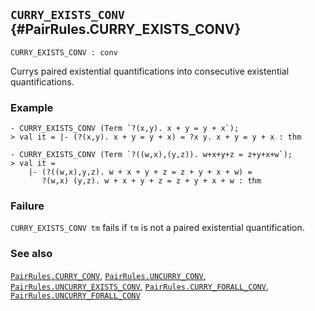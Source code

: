 ## `CURRY_EXISTS_CONV` {#PairRules.CURRY_EXISTS_CONV}


```
CURRY_EXISTS_CONV : conv
```



Currys paired existential quantifications into
consecutive existential quantifications.

### Example

    
    - CURRY_EXISTS_CONV (Term `?(x,y). x + y = y + x`);
    > val it = |- (?(x,y). x + y = y + x) = ?x y. x + y = y + x : thm
    
    - CURRY_EXISTS_CONV (Term `?((w,x),(y,z)). w+x+y+z = z+y+x+w`);
    > val it =
        |- (?((w,x),y,z). w + x + y + z = z + y + x + w) =
           ?(w,x) (y,z). w + x + y + z = z + y + x + w : thm
    



### Failure

`CURRY_EXISTS_CONV tm` fails if `tm` is not a paired existential quantification.

### See also

[`PairRules.CURRY_CONV`](#PairRules.CURRY_CONV), [`PairRules.UNCURRY_CONV`](#PairRules.UNCURRY_CONV), [`PairRules.UNCURRY_EXISTS_CONV`](#PairRules.UNCURRY_EXISTS_CONV), [`PairRules.CURRY_FORALL_CONV`](#PairRules.CURRY_FORALL_CONV), [`PairRules.UNCURRY_FORALL_CONV`](#PairRules.UNCURRY_FORALL_CONV)

